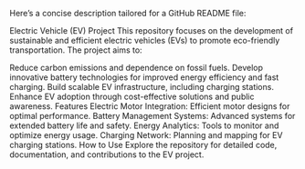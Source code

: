 
Here’s a concise description tailored for a GitHub README file:

Electric Vehicle (EV) Project
This repository focuses on the development of sustainable and efficient electric vehicles (EVs) to promote eco-friendly transportation. The project aims to:

Reduce carbon emissions and dependence on fossil fuels.
Develop innovative battery technologies for improved energy efficiency and fast charging.
Build scalable EV infrastructure, including charging stations.
Enhance EV adoption through cost-effective solutions and public awareness.
Features
Electric Motor Integration: Efficient motor designs for optimal performance.
Battery Management Systems: Advanced systems for extended battery life and safety.
Energy Analytics: Tools to monitor and optimize energy usage.
Charging Network: Planning and mapping for EV charging stations.
How to Use
Explore the repository for detailed code, documentation, and contributions to the EV project.
